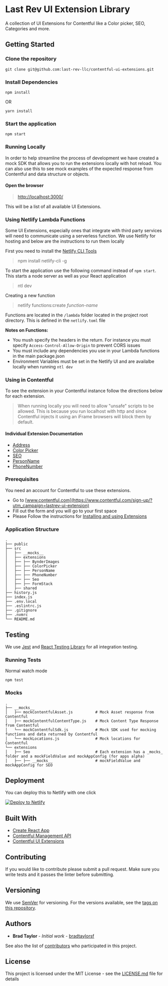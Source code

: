 # Last Rev UI Extension Library

A collection of UI Extensions for Contentful like a Color picker, SEO, Categories and more.

## Getting Started

### Clone the repository

```shell
git clone git@github.com:last-rev-llc/contentful-ui-extensions.git
```

### Install Dependencies

```shell
npm install
```

OR

```shell
yarn install
```

### Start the application

```shell
npm start
```

### Running Locally

In order to help streamline the process of development we have created a mock SDK that allows you to run the extensions locally with hot reload. You can also use this to see mock examples of the expected response from Contentful and data structure or objects.

#### Open the browser

> [http://localhost:3000/](http://localhost:3000/)

This will be a list of all available UI Extensions.

### Using Netlify Lambda Functions
Some UI Extensions, especially ones that integrate with third party services will need to communicate using a serverless function. We use Netlify for hosting and below are the instructions to run them locally

First you need to install the [Netlify CLI Tools](https://github.com/netlify/cli)
> npm install netlify-cli -g

To start the application use the following command instead of `npm start`. This starts a node server as well as your React application
> ntl dev

Creating a new function
> netlify functions:create *function-name*

Functions are located in the `/lambda` folder located in the project root directory. This is defined in the `netlify.toml` file

**Notes on Functions:**
- You mush specify the headers in the return. For instance you must specify `Access-Control-Allow-Origin` to prevent CORS issues
- You must include any dependencies you use in your Lambda functions in the main package.json
- Environment Variables must be set in the Netlify UI and are availalbe locally when running `ntl dev`

### Using in Contentful

To see the extension in your Contentful instance follow the directions below for each extension.
> When running locally you will need to allow "unsafe" scripts to be allowed. This is because you run localhost with http and since Contentful injects it using an iFrame browsers will block them by default.

#### Individual Extension Documentation

- [Address](https://github.com/last-rev-llc/contentful-ui-extensions/tree/master/src/extensions/Address)
- [Color Picker](https://github.com/last-rev-llc/contentful-ui-extensions/tree/master/src/extensions/ColorPicker)
- [SEO](https://github.com/last-rev-llc/contentful-ui-extensions/tree/master/src/extensions/Seo)
- [PersonName](https://github.com/last-rev-llc/contentful-ui-extensions/tree/master/src/extensions/PersonName)
- [PhoneNumber](https://github.com/last-rev-llc/contentful-ui-extensions/tree/master/src/extensions/PhoneNumber)

### Prerequisites

You need an account for Contentful to use these extensions.

- Go to [www.contentful.com](https://www.contentful.com/sign-up/?utm_campaign=lastrev-ui-extension)
- Fill out the form and you will go to your first space
- Please Follow the instructions for [Installing and using Extensions](https://www.contentful.com/developers/docs/extensibility/ui-extensions/managing-a-ui-extension-with-webapp/)

### Application Structure

```text
.
├── public
├── src
│   ├── __mocks__
│   ├── extensions
│   ├── ├── BynderImages
│   ├── ├── ColorPicker
│   ├── ├── PersonName
│   ├── ├── PhoneNumber
│   ├── ├── Seo
│   ├── ├── FormStack
│   ├── shared
├── history.js
├── index.js
├── .env.local
├── .eslintrc.js
├── .gitignore
├── .nvmrc
└── README.md
```

## Testing

We use [Jest](https://jestjs.io/) and [React Testing Library](https://github.com/testing-library/react-testing-library) for all integration testing.

### Running Tests

Normal watch mode

```shell
npm test
```

### Mocks

```text
.
├── __mocks__
│   ├── mockContentfulAsset.js          # Mock Asset response from Contentful
│   ├── mockContentfulContentType.js    # Mock Content Type Response from Contentful
│   └── mockContentfulSdk.js            # Mock SDK used for mocking functions and data returned by Contentful
│   └── mockLocations.js                # Mock locations for Contentful
└── extensions
│   ├── Seo                             # Each extension has a _mocks_ folder and a mockFieldValue and mockAppConfig (for apps alpha)
│   ├── ├── __mocks__                   # mockFieldValue and mockAppConfig for SEO
```

## Deployment

You can deploy this to Netlify with one click

[![Deploy to Netlify](https://www.netlify.com/img/deploy/button.svg)](https://app.netlify.com/start/deploy?repository=https://github.com/last-rev-llc/contentful-ui-extensions/)

## Built With

- [Create React App](https://github.com/facebook/create-react-app)
- [Contentful Management API](https://www.contentful.com/developers/docs/references/content-management-api/)
- [Contentful UI Extensions](https://www.contentful.com/developers/docs/extensibility/ui-extensions/)

## Contributing

If you would like to contribute please submit a pull request. Make sure you write tests and it passes the linter before submitting.

## Versioning

We use [SemVer](http://semver.org/) for versioning. For the versions available, see the [tags on this repository](https://github.com/your/project/tags).

## Authors

- **Brad Taylor** - *Initial work* - [bradtaylorsf](https://github.com/bradtaylorsf)

See also the list of [contributors](https://github.com/last-rev-llc/contentful-ui-extensions/contributors) who participated in this project.

## License

This project is licensed under the MIT License - see the [LICENSE.md](LICENSE.md) file for details
